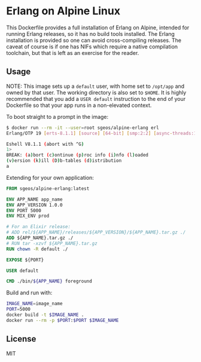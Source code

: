 # Erlang on Alpine Linux

This Dockerfile provides a full installation of Erlang on Alpine, intended for running Erlang releases,
so it has no build tools installed. The Erlang installation is provided so one can avoid cross-compiling
releases. The caveat of course is if one has NIFs which require a native compilation toolchain, but that is
left as an exercise for the reader.

## Usage

NOTE: This image sets up a `default` user, with home set to `/opt/app` and owned by that user. The working directory
is also set to `$HOME`. It is highly recommended that you add a `USER default` instruction to the end of your 
Dockerfile so that your app runs in a non-elevated context.

To boot straight to a prompt in the image:

```sh
$ docker run --rm -it --user=root sgeos/alpine-erlang erl
Erlang/OTP 19 [erts-8.1.1] [source] [64-bit] [smp:2:2] [async-threads:10] [hipe] [kernel-poll:false]

Eshell V8.1.1 (abort with ^G)
1>
BREAK: (a)bort (c)ontinue (p)roc info (i)nfo (l)oaded
(v)ersion (k)ill (D)b-tables (d)istribution
a
```

Extending for your own application:

```dockerfile
FROM sgeos/alpine-erlang:latest

ENV APP_NAME app_name
ENV APP_VERSION 1.0.0
ENV PORT 5000
ENV MIX_ENV prod

# For an Elixir release:
# ADD rel/${APP_NAME}/releases/${APP_VERSION}/${APP_NAME}.tar.gz ./
ADD ${APP_NAME}.tar.gz ./
# RUN tar -xzvf ${APP_NAME}.tar.gz
RUN chown -R default ./

EXPOSE ${PORT}

USER default

CMD ./bin/${APP_NAME} foreground
```

Build and run with:

```sh
IMAGE_NAME=image_name
PORT=5000
docker build -t $IMAGE_NAME .
docker run --rm -p $PORT:$PORT $IMAGE_NAME
```

## License

MIT
